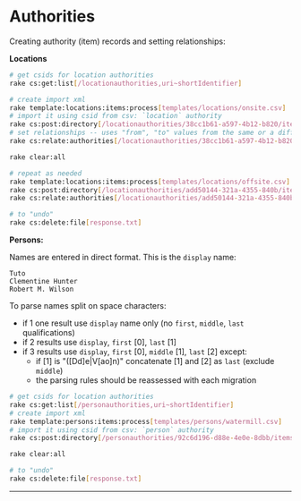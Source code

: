 Authorities
===========

Creating authority (item) records and setting relationships:

**Locations**

```bash
# get csids for location authorities
rake cs:get:list[/locationauthorities,uri~shortIdentifier]

# create import xml
rake template:locations:items:process[templates/locations/onsite.csv]
# import it using csid from csv: `location` authority
rake cs:post:directory[/locationauthorities/38cc1b61-a597-4b12-b820/items,imports,1]
# set relationships -- uses "from", "to" values from the same or a different file
rake cs:relate:authorities[/locationauthorities/38cc1b61-a597-4b12-b820/items,locations,templates/locations/onsite.csv]

rake clear:all

# repeat as needed
rake template:locations:items:process[templates/locations/offsite.csv]
rake cs:post:directory[/locationauthorities/add50144-321a-4355-840b/items,imports,1] # `offsite_sla` authority
rake cs:relate:authorities[/locationauthorities/add50144-321a-4355-840b/items,locations,templates/locations/offsite.csv]

# to "undo"
rake cs:delete:file[response.txt]
```

**Persons:**

Names are entered in direct format. This is the `display` name:

```
Tuto
Clementine Hunter
Robert M. Wilson
```

To parse names split on space characters:

- if 1 one result use `display` name only (no `first`, `middle`, `last` qualifications)
- if 2 results use `display`, `first` [0], `last` [1]
- if 3 results use `display`, `first` [0], `middle` [1], `last` [2] except:
  - if [1] is "([Dd]e|V[ao]n)" concatenate [1] and [2] as `last` (exclude `middle`)
  - the parsing rules should be reassessed with each migration

```bash
# get csids for location authorities
rake cs:get:list[/personauthorities,uri~shortIdentifier]
# create import xml
rake template:persons:items:process[templates/persons/watermill.csv]
# import it using csid from csv: `person` authority
rake cs:post:directory[/personauthorities/92c6d196-d88e-4e0e-8dbb/items,imports,1]

rake clear:all

# to "undo"
rake cs:delete:file[response.txt]
```

---